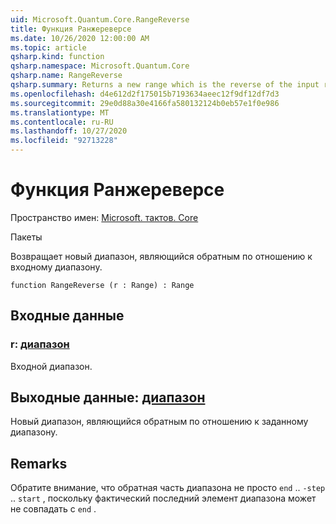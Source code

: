```yaml
---
uid: Microsoft.Quantum.Core.RangeReverse
title: Функция Ранжереверсе
ms.date: 10/26/2020 12:00:00 AM
ms.topic: article
qsharp.kind: function
qsharp.namespace: Microsoft.Quantum.Core
qsharp.name: RangeReverse
qsharp.summary: Returns a new range which is the reverse of the input range.
ms.openlocfilehash: d4e612d2f175015b7193634aeec12f9df12df7d3
ms.sourcegitcommit: 29e0d88a30e4166fa580132124b0eb57e1f0e986
ms.translationtype: MT
ms.contentlocale: ru-RU
ms.lasthandoff: 10/27/2020
ms.locfileid: "92713228"
---
```

# <a name="rangereverse-function"></a>Функция Ранжереверсе

Пространство имен: [Microsoft. тактов. Core](xref:Microsoft.Quantum.Core)

Пакеты [](https://nuget.org/packages/)


Возвращает новый диапазон, являющийся обратным по отношению к входному диапазону.

```qsharp
function RangeReverse (r : Range) : Range
```


## <a name="input"></a>Входные данные

### <a name="r--range"></a>r: [диапазон](xref:microsoft.quantum.lang-ref.range)

Входной диапазон.



## <a name="output--range"></a>Выходные данные: [диапазон](xref:microsoft.quantum.lang-ref.range)

Новый диапазон, являющийся обратным по отношению к заданному диапазону.

## <a name="remarks"></a>Remarks

Обратите внимание, что обратная часть диапазона не просто `end` .. `-step` .. `start` , поскольку фактический последний элемент диапазона может не совпадать с `end` .